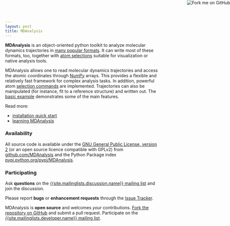 ```yaml
---
layout: post
title: MDAnalysis
---
```


**MDAnalysis** is an object-oriented python toolkit to analyze
molecular dynamics trajectories in [many popular
formats](https://pythonhosted.org/MDAnalysis/documentation_pages/coordinates/init.html#id1). It
can write most of these formats, too, together with [atom
selections](https://pythonhosted.org/MDAnalysis/documentation_pages/selections_modules.html#selection-exporters)
suitable for visualization or native analysis tools.

MDAnalysis allows one to read molecular dynamics trajectories and
access the atomic coordinates through [NumPy](http://numpy.scipy.org/)
arrays. This provides a flexible and relatively fast framework for
complex analysis tasks. In addition, powerful atom [selection
commands](https://pythonhosted.org/MDAnalysis/documentation_pages/selections.html)
are implemented. Trajectories can also be manipulated (for instance,
fit to a reference structure) and written out. The 
[basic example]({{site.baseurl}}pages/basic_example) demonstrates some of the main features.

Read more:

* [installation quick start]({{site.baseurl}}pages/installation_quick_start)
* [learning MDAnalysis]({{site.baseurl}}pages/learning_MDAnalysis)

### Availability

All source code is available under the [GNU General Public License,
version 2](https://www.gnu.org/licenses/gpl-2.0.html) (or an open
source licence compatible with GPLv2) from
[github.com/MDAnalysis](https://github.com/MDAnalysis) and the Python
Package index
[pypi.python.org/pypi/MDAnalysis](http://pypi.python.org/pypi/MDAnalysis).

### Participating

Ask **questions** on the [{{site.mailinglists.discussion.name}}
mailing list]({{site.mailinglists.discussion.url}}) and join the
discussion.

Please report **bugs** or **enhancement requests** through the [Issue
Tracker](https://github.com/MDAnalysis/mdanalysis/issues). 

MDAnalysis is **open source** and welcomes *your* contributions. [Fork
the repository on
GitHub](https://github.com/MDAnalysis/mdanalysis#fork-destination-box)
and submit a pull request. Participate on the [{{site.mailinglists.developer.name}}
mailing list]({{site.mailinglists.developer.url}}).

<a href="https://github.com/MDAnalysis/mdanalysis"><img style="position: absolute; top:
0; right: 0; border: 0;"
src="https://camo.githubusercontent.com/a6677b08c955af8400f44c6298f40e7d19cc5b2d/68747470733a2f2f73332e616d617a6f6e6177732e636f6d2f6769746875622f726962626f6e732f666f726b6d655f72696768745f677261795f3664366436642e706e67"
alt="Fork me on GitHub"
data-canonical-src="https://s3.amazonaws.com/github/ribbons/forkme_right_gray_6d6d6d.png"></a>
